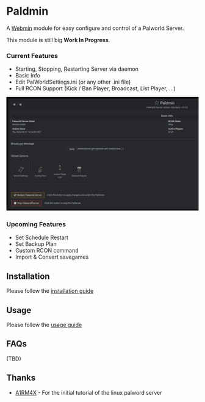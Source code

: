 # Paldmin
A [Webmin](https://webmin.com/) module for easy configure and control of a Palworld Server.

This module is still big **Work In Progress**.

### Current Features
* Starting, Stopping, Restarting Server via daemon
* Basic Info
* Edit PalWorldSettings.ini (or any other .ini file)
* Full RCON Support (Kick / Ban Player, Broadcast, List Player, ...)

![Screenshot of Paldmin](./docs/images/readme_01.PNG)

### Upcoming Features
* Set Schedule Restart
* Set Backup Plan
* Custom RCON command
* Import & Convert savegames

## Installation

Please follow the [installation guide](./docs/install.md)

## Usage

Please follow the [usage guide](./docs/usage.md)

## FAQs

(TBD)

## Thanks

* [A1RM4X](https://github.com/A1RM4X) - For the initial tutorial of the linux palword server

